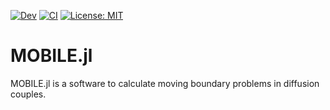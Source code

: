 [![Dev](https://img.shields.io/badge/docs-dev-blue.svg)](https://anstroh.github.io/MOBILE.jl/dev/)
[![CI](https://github.com/AnStroh/MOBILE.jl/actions/workflows/CI.yml/badge.svg)](https://github.com/AnStroh/MOBILE.jl.jl/actions/workflows/CI.yml)
[![License: MIT](https://img.shields.io/badge/License-MIT-yellow.svg)](https://opensource.org/licenses/MIT)
# MOBILE.jl
MOBILE.jl is a software to calculate moving boundary problems in diffusion couples.
